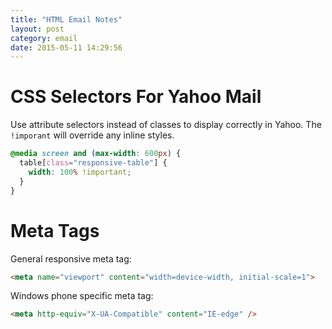 ```yaml
---
title: "HTML Email Notes" 
layout: post
category: email
date: 2015-05-11 14:29:56 
---
```


CSS Selectors For Yahoo Mail
============================

Use attribute selectors instead of classes to display correctly in Yahoo. The
`!imporant` will override any inline styles.

```css
@media screen and (max-width: 600px) {
  table[class="responsive-table"] {
    width: 100% !important;
  }
}
```


Meta Tags
=========

General responsive meta tag:

```html
<meta name="viewport" content="width=device-width, initial-scale=1">
```

Windows phone specific meta tag:

```html
<meta http-equiv="X-UA-Compatible" content="IE-edge" />
```


